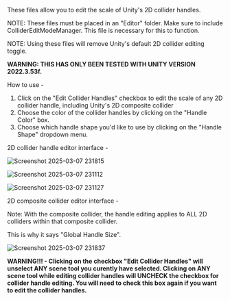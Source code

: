 These files allow you to edit the scale of Unity's 2D collider handles.  
 
NOTE: These files must be placed in an "Editor" folder. Make sure to include ColliderEditModeManager. This file is necessary for this to function. 

NOTE: Using these files will remove Unity's default 2D collider editing toggle. 

**WARNING: THIS HAS ONLY BEEN TESTED WITH UNITY VERSION 2022.3.53f.**

How to use - 

1) Click on the "Edit Collider Handles" checkbox to edit the scale of any 2D collider handle, including Unity's 2D composite collider
2) Choose the color of the collider handles by clicking on the "Handle Color" box.
3) Choose which handle shape you'd like to use by clicking on the "Handle Shape" dropdown menu. 

2D collider handle editor interface - 

![Screenshot 2025-03-07 231815](https://github.com/user-attachments/assets/d089aecd-cbf0-4cdf-b7fd-477b7d310e6d)

![Screenshot 2025-03-07 231112](https://github.com/user-attachments/assets/3c74a68e-d10d-4afb-b17f-9b8777292d6d)

![Screenshot 2025-03-07 231127](https://github.com/user-attachments/assets/9b6b64ff-e716-4361-84f4-6d06151086dc)

2D composite collider editor interface - 

Note: With the composite collider, the handle editing applies to ALL 2D colliders within that composite collider. 

This is why it says "Global Handle Size".

![Screenshot 2025-03-07 231837](https://github.com/user-attachments/assets/cc2c8d62-556e-4766-b370-164c6ea742cf)

**WARNING!!! - Clicking on the checkbox "Edit Collider Handles" will unselect ANY scene tool you curently have selected. Clicking on ANY scene tool while editing collider handles will UNCHECK the checkbox for collider handle editing. You will need to check this box again if you want to edit the collider handles.**
